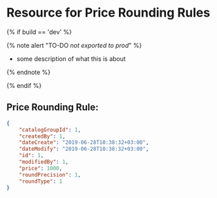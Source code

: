 # Resource for Price Rounding Rules

{% if build == 'dev' %}

{% note alert "TO-DO _not exported to prod_" %}

- some description of what this is about
  
{% endnote %}

{% endif %}

## Price Rounding Rule:

```json
{
    "catalogGroupId": 1,
    "createdBy": 1,
    "dateCreate": "2019-06-28T10:38:32+03:00",
    "dateModify": "2019-06-28T10:38:32+03:00",
    "id": 1,
    "modifiedBy": 1,
    "price": 1000,
    "roundPrecision": 1,
    "roundType": 1
}
```